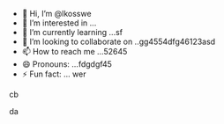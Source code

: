 - 👋 Hi, I’m @lkosswe
- 👀 I’m interested in ...
- 🌱 I’m currently learning ...sf
- 💞️ I’m looking to collaborate on ..gg4554dfg46123asd
- 📫 How to reach me ...52645
- 😄 Pronouns: ...fdgdgf45
- ⚡ Fun fact: ...
wer
<!---53
lkosswe/lkosswe is a ✨ special ✨ repository because its `README.md` (this file) appears on your GitHub profile.
You can click the Preview link to take a look at your changes.
--->cb
da
